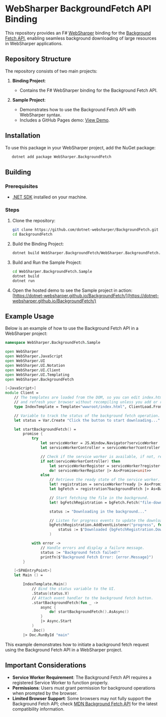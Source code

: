 # WebSharper BackgroundFetch API Binding

This repository provides an F# [WebSharper](https://websharper.com/) binding for the [Background Fetch API](https://developer.mozilla.org/en-US/docs/Web/API/Background_Fetch_API), enabling seamless background downloading of large resources in WebSharper applications.

## Repository Structure

The repository consists of two main projects:

1. **Binding Project**:

   - Contains the F# WebSharper binding for the Background Fetch API.

2. **Sample Project**:
   - Demonstrates how to use the Background Fetch API with WebSharper syntax.
   - Includes a GitHub Pages demo: [View Demo](https://dotnet-websharper.github.io/BackgroundFetch/).

## Installation

To use this package in your WebSharper project, add the NuGet package:

```bash
   dotnet add package WebSharper.BackgroundFetch
```

## Building

### Prerequisites

- [.NET SDK](https://dotnet.microsoft.com/download) installed on your machine.

### Steps

1. Clone the repository:

   ```bash
   git clone https://github.com/dotnet-websharper/BackgroundFetch.git
   cd BackgroundFetch
   ```

2. Build the Binding Project:

   ```bash
   dotnet build WebSharper.BackgroundFetch/WebSharper.BackgroundFetch.fsproj
   ```

3. Build and Run the Sample Project:

   ```bash
   cd WebSharper.BackgroundFetch.Sample
   dotnet build
   dotnet run
   ```

4. Open the hosted demo to see the Sample project in action:
   [https://dotnet-websharper.github.io/BackgroundFetch/](https://dotnet-websharper.github.io/BackgroundFetch/)

## Example Usage

Below is an example of how to use the Background Fetch API in a WebSharper project:

```fsharp
namespace WebSharper.BackgroundFetch.Sample

open WebSharper
open WebSharper.JavaScript
open WebSharper.UI
open WebSharper.UI.Notation
open WebSharper.UI.Client
open WebSharper.UI.Templating
open WebSharper.BackgroundFetch

[<JavaScript>]
module Client =
    // The templates are loaded from the DOM, so you can edit index.html
    // and refresh your browser without recompiling unless you add or remove holes.
    type IndexTemplate = Template<"wwwroot/index.html", ClientLoad.FromDocument>

    // Variable to track the status of the background fetch operation.
    let status = Var.Create "Click the button to start downloading..."

    let startBackgroundFetch() =
        promise {
            try
                let serviceWorker = JS.Window.Navigator?serviceWorker
                let serviceWorkerController = serviceWorker?controller

                // Check if the service worker is available, if not, register it.
                if not(serviceWorkerController) then
                    let serviceWorkerRegister = serviceWorker?register("service-worker.js")
                    do! serviceWorkerRegister |> As<Promise<unit>>
                else
                    // Retrieve the ready state of the service worker.
                    let! registration = serviceWorker?ready |> As<Promise<obj>>
                    let bgFetch = registration?backgroundFetch |> As<BackgroundFetchManager>

                    // Start fetching the file in the background.
                    let! bgFetchRegistration = bgFetch.Fetch("file-download", [| "https://th.bing.com/th/id/OIP.kNs4ljTKUnPaBhUzwTScvwHaE8?rs=1&pid=ImgDetMain" |])

                    status := "Downloading in the background..."

                    // Listen for progress events to update the download status.
                    bgFetchRegistration.AddEventListener("progress", fun (evt: Dom.Event) ->
                        status := $"Downloaded {bgFetchRegistration.Downloaded} of {bgFetchRegistration.DownloadTotal} bytes"
                    )

            with error ->
                // Handle errors and display a failure message.
                status := "Background fetch failed!"
                printfn($"Background Fetch Error: {error.Message}")
        }

    [<SPAEntryPoint>]
    let Main () =

        IndexTemplate.Main()
            // Bind the status variable to the UI.
            .Status(status.V)
            // Attach event handler to the background fetch button.
            .startBackgroundFetch(fun _ ->
                async {
                    do! startBackgroundFetch().AsAsync()
                }
                |> Async.Start
            )
            .Doc()
        |> Doc.RunById "main"
```

This example demonstrates how to initiate a background fetch request using the Background Fetch API in a WebSharper project.

## Important Considerations

- **Service Worker Requirement**: The Background Fetch API requires a registered Service Worker to function properly.
- **Permissions**: Users must grant permission for background operations when prompted by the browser.
- **Limited Browser Support**: Some browsers may not fully support the Background Fetch API; check [MDN Background Fetch API](https://developer.mozilla.org/en-US/docs/Web/API/Background_Fetch_API) for the latest compatibility information.
